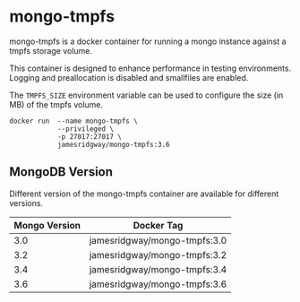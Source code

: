 # mongo-tmpfs
mongo-tmpfs is a docker container for running a mongo instance against a tmpfs storage volume.

This container is designed to enhance performance in testing environments. Logging and preallocation is disabled and smallfiles are enabled.

The `TMPFS_SIZE` environment variable can be used to configure the size (in MB) of the tmpfs volume.

```
docker run  --name mongo-tmpfs \
            --privileged \
            -p 27017:27017 \
            jamesridgway/mongo-tmpfs:3.6
```

## MongoDB Version
Different version of the mongo-tmpfs container are available for different versions.

| Mongo Version  | Docker Tag                   |
| -------------- | ---------------------------- |
| 3.0            | jamesridgway/mongo-tmpfs:3.0 |
| 3.2            | jamesridgway/mongo-tmpfs:3.2 |
| 3.4            | jamesridgway/mongo-tmpfs:3.4 |
| 3.6            | jamesridgway/mongo-tmpfs:3.6 |
